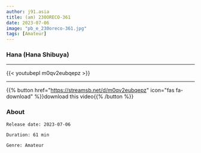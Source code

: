 ```yaml
---
author: j91.asia
title: (am) 230ORECO-361
date: 2023-07-06
image: "pb_e_230oreco-361.jpg"
tags: [Amateur]
---
```


### Hana (Hana Shibuya)
___

{{< youtubepl m0qv2eubqepz >}}
___

{{% button href="https://streamsb.net/d/m0qv2eubqepz" icon="fas fa-download" %}}download this video{{% /button %}}
### About

`Release date: 2023-07-06`

`Duration: 61 min`

`Genre:	Amateur`
